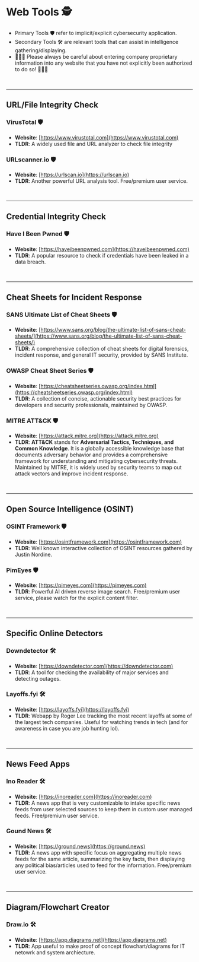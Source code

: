 # Web Tools 🕵️
- Primary Tools 🛡️  refer to implicit/explicit cybersecurity application.
- Secondary Tools 🛠️ are relevant tools that can assist in intelligence gathering/displaying.
- 🚨🚨🚨 Please always be careful about entering company proprietary information into any website that you have not explicitly been authorized to do so! 🚨🚨🚨

<br>

---

## URL/File Integrity Check

### VirusTotal 🛡️
- **Website**: [https://www.virustotal.com](https://www.virustotal.com)
- **TLDR**: A widely used file and URL analyzer to check file integrity

### URLscanner.io 🛡️
- **Website**: [https://urlscan.io](https://urlscan.io)
- **TLDR**: Another powerful URL analysis tool. Free/premium user service.

<br>

---

## Credential Integrity Check

### Have I Been Pwned 🛡️
- **Website**: [https://haveibeenpwned.com](https://haveibeenpwned.com)
- **TLDR**: A popular resource to check if credentials have been leaked in a data breach.

<br>

---

## Cheat Sheets for Incident Response

### SANS Ultimate List of Cheat Sheets 🛡️  
- **Website**: [https://www.sans.org/blog/the-ultimate-list-of-sans-cheat-sheets/](https://www.sans.org/blog/the-ultimate-list-of-sans-cheat-sheets/)  
- **TLDR**: A comprehensive collection of cheat sheets for digital forensics, incident response, and general IT security, provided by SANS Institute.

### OWASP Cheat Sheet Series 🛡️  
- **Website**: [https://cheatsheetseries.owasp.org/index.html](https://cheatsheetseries.owasp.org/index.html)  
- **TLDR**: A collection of concise, actionable security best practices for developers and security professionals, maintained by OWASP.

### MITRE ATT&CK 🛡️  
- **Website**: [https://attack.mitre.org](https://attack.mitre.org)  
- **TLDR**: **ATT&CK** stands for **Adversarial Tactics, Techniques, and Common Knowledge**. It is a globally accessible knowledge base that documents adversary behavior and provides a comprehensive framework for understanding and mitigating cybersecurity threats. Maintained by MITRE, it is widely used by security teams to map out attack vectors and improve incident response.

<br>

---

## Open Source Intelligence (OSINT)

### OSINT Framework 🛡️
- **Website**: [https://osintframework.com](https://osintframework.com)
- **TLDR**: Well known interactive collection of OSINT resources gathered by Justin Nordine.

### PimEyes 🛡️
- **Website**: [https://pimeyes.com](https://pimeyes.com)
- **TLDR**: Powerful AI driven reverse image search. Free/premium user service, please watch for the explicit content filter.

<br>

---

## Specific Online Detectors

### Downdetector 🛠️
- **Website**: [https://downdetector.com](https://downdetector.com)
- **TLDR**: A tool for checking the availability of major services and detecting outages.

### Layoffs.fyi 🛠️
- **Website**: [https://layoffs.fyi](https://layoffs.fyi)
- **TLDR**: Webapp by Roger Lee tracking the most recent layoffs at some of the largest tech companies. Useful for watching trends in tech (and for awareness in case you are job hunting lol).

<br>

---

## News Feed Apps

### Ino Reader 🛠️
- **Website**: [https://inoreader.com](https://inoreader.com)
- **TLDR**: A news app that is very customizable to intake specific news feeds from user selected sources to keep them in custom user managed feeds. Free/premium user service.

### Gound News 🛠️
- **Website**: [https://ground.news](https://ground.news)
- **TLDR**: A news app with specific focus on aggregating multiple news feeds for the same article, summarizing the key facts, then displaying any political bias/articles used to feed for the information. Free/premium user service.

<br>

---

## Diagram/Flowchart Creator

### Draw.io 🛠️
- **Website**: [https://app.diagrams.net](https://app.diagrams.net)
- **TLDR**: App useful to make proof of concept flowchart/diagrams for IT netowrk and system archiecture.
